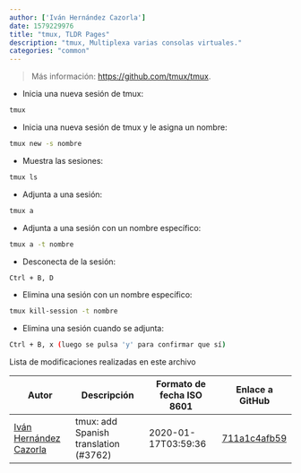 ```yaml
---
author: ['Iván Hernández Cazorla']
date: 1579229976
title: "tmux, TLDR Pages"
description: "tmux, Multiplexa varias consolas virtuales."
categories: "common"
---
```

> Más información: <https://github.com/tmux/tmux>.

- Inicia una nueva sesión de tmux:

```bash
tmux
```

- Inicia una nueva sesión de tmux y le asigna un nombre:

```bash
tmux new -s nombre
```

- Muestra las sesiones:

```bash
tmux ls
```

- Adjunta a una sesión:

```bash
tmux a
```

- Adjunta a una sesión con un nombre específico:

```bash
tmux a -t nombre
```

- Desconecta de la sesión:

```bash
Ctrl + B, D
```

- Elimina una sesión con un nombre específico:

```bash
tmux kill-session -t nombre
```

- Elimina una sesión cuando se adjunta:

```bash
Ctrl + B, x (luego se pulsa 'y' para confirmar que sí)
```
Lista de modificaciones realizadas en este archivo


Autor | Descripción | Formato de fecha ISO 8601 | Enlace a GitHub
------|-----|-----|-----
[Iván Hernández Cazorla](mailto:ivan@ivanhercaz.com) | tmux: add Spanish translation (#3762) | 2020-01-17T03:59:36 | [711a1c4afb59](https://github.com/tldr-pages/tldr/commit/711a1c4afb5913d0bdcaf489210e4290cd369a9e)

